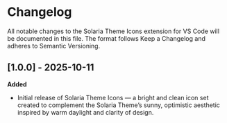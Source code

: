 # Changelog

All notable changes to the Solaria Theme Icons extension for VS Code will be documented in this file.
The format follows Keep a Changelog and adheres to Semantic Versioning.
<br>


## [1.0.0] - 2025-10-11

**Added** 
- Initial release of Solaria Theme Icons — a bright and clean icon set created to complement the Solaria Theme’s sunny, optimistic aesthetic inspired by warm daylight and clarity of design.
